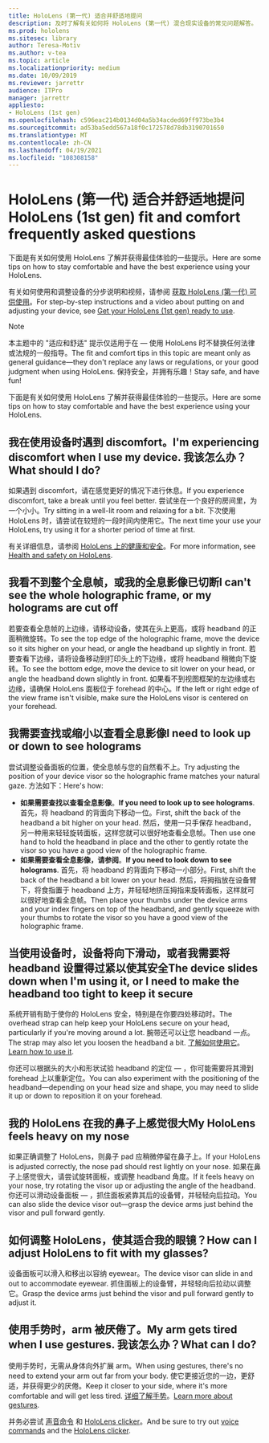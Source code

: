 ```yaml
---
title: HoloLens (第一代) 适合并舒适地提问
description: 及时了解有关如何将 HoloLens (第一代) 混合现实设备的常见问题解答。
ms.prod: hololens
ms.sitesec: library
author: Teresa-Motiv
ms.author: v-tea
ms.topic: article
ms.localizationpriority: medium
ms.date: 10/09/2019
ms.reviewer: jarrettr
audience: ITPro
manager: jarrettr
appliesto:
- HoloLens (1st gen)
ms.openlocfilehash: c596eac214b0134d04a5b34acded69ff973be3b4
ms.sourcegitcommit: ad53ba5edd567a18f0c172578d78db3190701650
ms.translationtype: MT
ms.contentlocale: zh-CN
ms.lasthandoff: 04/19/2021
ms.locfileid: "108308158"
---
```

# <a name="hololens-1st-gen-fit-and-comfort-frequently-asked-questions"></a><span data-ttu-id="ece8e-103">HoloLens (第一代) 适合并舒适地提问</span><span class="sxs-lookup"><span data-stu-id="ece8e-103">HoloLens (1st gen) fit and comfort frequently asked questions</span></span>

<span data-ttu-id="ece8e-104">下面是有关如何使用 HoloLens 了解并获得最佳体验的一些提示。</span><span class="sxs-lookup"><span data-stu-id="ece8e-104">Here are some tips on how to stay comfortable and have the best experience using your HoloLens.</span></span>

<span data-ttu-id="ece8e-105">有关如何使用和调整设备的分步说明和视频，请参阅 [获取 HoloLens (第一代) 可供使用](hololens1-setup.md)。</span><span class="sxs-lookup"><span data-stu-id="ece8e-105">For step-by-step instructions and a video about putting on and adjusting your device, see [Get your HoloLens (1st gen) ready to use](hololens1-setup.md).</span></span>

> [!NOTE]
> <span data-ttu-id="ece8e-106">本主题中的 "适应和舒适" 提示仅适用于在 &mdash; 使用 HoloLens 时不替换任何法律或法规的一般指导。</span><span class="sxs-lookup"><span data-stu-id="ece8e-106">The fit and comfort tips in this topic are meant only as general guidance&mdash;they don't replace any laws or regulations, or your good judgment when using HoloLens.</span></span> <span data-ttu-id="ece8e-107">保持安全，并拥有乐趣！</span><span class="sxs-lookup"><span data-stu-id="ece8e-107">Stay safe, and have fun!</span></span>

<span data-ttu-id="ece8e-108">下面是有关如何使用 HoloLens 了解并获得最佳体验的一些提示。</span><span class="sxs-lookup"><span data-stu-id="ece8e-108">Here are some tips on how to stay comfortable and have the best experience using your HoloLens.</span></span>

## <a name="im-experiencing-discomfort-when-i-use-my-device-what-should-i-do"></a><span data-ttu-id="ece8e-109">我在使用设备时遇到 discomfort。</span><span class="sxs-lookup"><span data-stu-id="ece8e-109">I'm experiencing discomfort when I use my device.</span></span> <span data-ttu-id="ece8e-110">我该怎么办？</span><span class="sxs-lookup"><span data-stu-id="ece8e-110">What should I do?</span></span>

<span data-ttu-id="ece8e-111">如果遇到 discomfort，请在感觉更好的情况下进行休息。</span><span class="sxs-lookup"><span data-stu-id="ece8e-111">If you experience discomfort, take a break until you feel better.</span></span> <span data-ttu-id="ece8e-112">尝试坐在一个良好的房间里，为一个小小。</span><span class="sxs-lookup"><span data-stu-id="ece8e-112">Try sitting in a well-lit room and relaxing for a bit.</span></span> <span data-ttu-id="ece8e-113">下次使用 HoloLens 时，请尝试在较短的一段时间内使用它。</span><span class="sxs-lookup"><span data-stu-id="ece8e-113">The next time your use your HoloLens, try using it for a shorter period of time at first.</span></span>

<span data-ttu-id="ece8e-114">有关详细信息，请参阅 [HoloLens 上的健康和安全](https://go.microsoft.com/fwlink/p/?LinkId=746661)。</span><span class="sxs-lookup"><span data-stu-id="ece8e-114">For more information, see [Health and safety on HoloLens](https://go.microsoft.com/fwlink/p/?LinkId=746661).</span></span>

## <a name="i-cant-see-the-whole-holographic-frame-or-my-holograms-are-cut-off"></a><span data-ttu-id="ece8e-115">我看不到整个全息帧，或我的全息影像已切断</span><span class="sxs-lookup"><span data-stu-id="ece8e-115">I can't see the whole holographic frame, or my holograms are cut off</span></span>

<span data-ttu-id="ece8e-116">若要查看全息帧的上边缘，请移动设备，使其在头上更高，或将 headband 的正面稍微旋转。</span><span class="sxs-lookup"><span data-stu-id="ece8e-116">To see the top edge of the holographic frame, move the device so it sits higher on your head, or angle the headband up slightly in front.</span></span> <span data-ttu-id="ece8e-117">若要查看下边缘，请将设备移动到打印头上的下边缘，或将 headband 稍微向下旋转。</span><span class="sxs-lookup"><span data-stu-id="ece8e-117">To see the bottom edge, move the device to sit lower on your head, or angle the headband down slightly in front.</span></span> <span data-ttu-id="ece8e-118">如果看不到视图框架的左边缘或右边缘，请确保 HoloLens 面板位于 forehead 的中心。</span><span class="sxs-lookup"><span data-stu-id="ece8e-118">If the left or right edge of the view frame isn't visible, make sure the HoloLens visor is centered on your forehead.</span></span>

## <a name="i-need-to-look-up-or-down-to-see-holograms"></a><span data-ttu-id="ece8e-119">我需要查找或缩小以查看全息影像</span><span class="sxs-lookup"><span data-stu-id="ece8e-119">I need to look up or down to see holograms</span></span>

<span data-ttu-id="ece8e-120">尝试调整设备面板的位置，使全息帧与您的自然看不上。</span><span class="sxs-lookup"><span data-stu-id="ece8e-120">Try adjusting the position of your device visor so the holographic frame matches your natural gaze.</span></span> <span data-ttu-id="ece8e-121">方法如下：</span><span class="sxs-lookup"><span data-stu-id="ece8e-121">Here's how:</span></span>

- <span data-ttu-id="ece8e-122">**如果需要查找以查看全息影像**。</span><span class="sxs-lookup"><span data-stu-id="ece8e-122">**If you need to look up to see holograms**.</span></span> <span data-ttu-id="ece8e-123">首先，将 headband 的背面向下移动一位。</span><span class="sxs-lookup"><span data-stu-id="ece8e-123">First, shift the back of the headband a bit higher on your head.</span></span> <span data-ttu-id="ece8e-124">然后，使用一只手保存 headband，另一种用来轻轻旋转面板，这样您就可以很好地查看全息帧。</span><span class="sxs-lookup"><span data-stu-id="ece8e-124">Then use one hand to hold the headband in place and the other to gently rotate the visor so you have a good view of the holographic frame.</span></span>
- <span data-ttu-id="ece8e-125">**如果需要查看全息影像，请参阅**。</span><span class="sxs-lookup"><span data-stu-id="ece8e-125">**If you need to look down to see holograms**.</span></span> <span data-ttu-id="ece8e-126">首先，将 headband 的背面向下移动一小部分。</span><span class="sxs-lookup"><span data-stu-id="ece8e-126">First, shift the back of the headband a bit lower on your head.</span></span> <span data-ttu-id="ece8e-127">然后，将拇指放在设备臂下，将食指置于 headband 上方，并轻轻地挤压拇指来旋转面板，这样就可以很好地查看全息帧。</span><span class="sxs-lookup"><span data-stu-id="ece8e-127">Then place your thumbs under the device arms and your index fingers on top of the headband, and gently squeeze with your thumbs to rotate the visor so you have a good view of the holographic frame.</span></span>

## <a name="the-device-slides-down-when-im-using-it-or-i-need-to-make-the-headband-too-tight-to-keep-it-secure"></a><span data-ttu-id="ece8e-128">当使用设备时，设备将向下滑动，或者我需要将 headband 设置得过紧以使其安全</span><span class="sxs-lookup"><span data-stu-id="ece8e-128">The device slides down when I'm using it, or I need to make the headband too tight to keep it secure</span></span>

<span data-ttu-id="ece8e-129">系统开销有助于使你的 HoloLens 安全，特别是在你要四处移动时。</span><span class="sxs-lookup"><span data-stu-id="ece8e-129">The overhead strap can help keep your HoloLens secure on your head, particularly if you're moving around a lot.</span></span> <span data-ttu-id="ece8e-130">腕带还可以让您 headband 一点。</span><span class="sxs-lookup"><span data-stu-id="ece8e-130">The strap may also let you loosen the headband a bit.</span></span> <span data-ttu-id="ece8e-131">[了解如何使用它](hololens1-setup.md#adjust-fit)。</span><span class="sxs-lookup"><span data-stu-id="ece8e-131">[Learn how to use it](hololens1-setup.md#adjust-fit).</span></span>

<span data-ttu-id="ece8e-132">你还可以根据头的大小和形状试验 headband 的定位 &mdash; ，你可能需要将其滑到 forehead 上以重新定位。</span><span class="sxs-lookup"><span data-stu-id="ece8e-132">You can also experiment with the positioning of the headband&mdash;depending on your head size and shape, you may need to slide it up or down to reposition it on your forehead.</span></span>

## <a name="my-hololens-feels-heavy-on-my-nose"></a><span data-ttu-id="ece8e-133">我的 HoloLens 在我的鼻子上感觉很大</span><span class="sxs-lookup"><span data-stu-id="ece8e-133">My HoloLens feels heavy on my nose</span></span>

<span data-ttu-id="ece8e-134">如果正确调整了 HoloLens，则鼻子 pad 应稍微停留在鼻子上。</span><span class="sxs-lookup"><span data-stu-id="ece8e-134">If your HoloLens is adjusted correctly, the nose pad should rest lightly on your nose.</span></span> <span data-ttu-id="ece8e-135">如果在鼻子上感觉很大，请尝试旋转面板，或调整 headband 角度。</span><span class="sxs-lookup"><span data-stu-id="ece8e-135">If it feels heavy on your nose, try rotating the visor up or adjusting the angle of the headband.</span></span> <span data-ttu-id="ece8e-136">你还可以滑动设备面板 &mdash; ，抓住面板紧靠其后的设备臂，并轻轻向后拉动。</span><span class="sxs-lookup"><span data-stu-id="ece8e-136">You can also slide the device visor out&mdash;grasp the device arms just behind the visor and pull forward gently.</span></span>

## <a name="how-can-i-adjust-hololens-to-fit-with-my-glasses"></a><span data-ttu-id="ece8e-137">如何调整 HoloLens，使其适合我的眼镜？</span><span class="sxs-lookup"><span data-stu-id="ece8e-137">How can I adjust HoloLens to fit with my glasses?</span></span>

<span data-ttu-id="ece8e-138">设备面板可以滑入和移出以容纳 eyewear。</span><span class="sxs-lookup"><span data-stu-id="ece8e-138">The device visor can slide in and out to accommodate eyewear.</span></span> <span data-ttu-id="ece8e-139">抓住面板上的设备臂，并轻轻向后拉动以调整它。</span><span class="sxs-lookup"><span data-stu-id="ece8e-139">Grasp the device arms just behind the visor and pull forward gently to adjust it.</span></span>

## <a name="my-arm-gets-tired-when-i-use-gestures-what-can-i-do"></a><span data-ttu-id="ece8e-140">使用手势时，arm 被厌倦了。</span><span class="sxs-lookup"><span data-stu-id="ece8e-140">My arm gets tired when I use gestures.</span></span> <span data-ttu-id="ece8e-141">我该怎么办？</span><span class="sxs-lookup"><span data-stu-id="ece8e-141">What can I do?</span></span>

<span data-ttu-id="ece8e-142">使用手势时，无需从身体向外扩展 arm。</span><span class="sxs-lookup"><span data-stu-id="ece8e-142">When using gestures, there's no need to extend your arm out far from your body.</span></span> <span data-ttu-id="ece8e-143">使它更接近您的一边，更舒适，并获得更少的厌倦。</span><span class="sxs-lookup"><span data-stu-id="ece8e-143">Keep it closer to your side, where it's more comfortable and will get less tired.</span></span> <span data-ttu-id="ece8e-144">[详细了解手势](hololens1-basic-usage.md#use-hololens-with-your-hands)。</span><span class="sxs-lookup"><span data-stu-id="ece8e-144">[Learn more about gestures](hololens1-basic-usage.md#use-hololens-with-your-hands).</span></span>

<span data-ttu-id="ece8e-145">并务必尝试 [声音命令](hololens-cortana.md) 和 [HoloLens clicker](hololens1-clicker.md)。</span><span class="sxs-lookup"><span data-stu-id="ece8e-145">And be sure to try out [voice commands](hololens-cortana.md) and the [HoloLens clicker](hololens1-clicker.md).</span></span>
